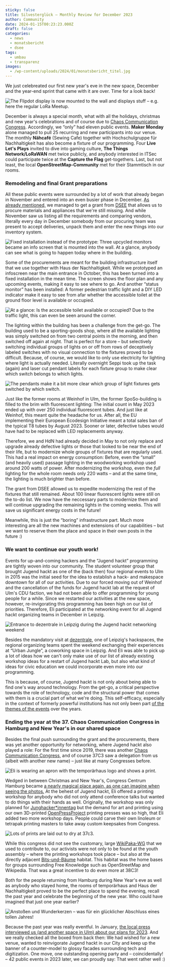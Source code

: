 ```yaml
---
sticky: false
title: Silvesterglück – Monthly Review for December 2023
author: Community
date: 2024-01-15T00:23:23.000Z
draft: false
categories:
  - news
  - monatsbericht
  - dsee
tags:
  - umbau
  - transparenz
images: 
  - /wp-content/uploads/2024/01/monatsbericht_titel.jpg
---
```


We just celebreated our first new year's eve in the new space, December and the year-end sprint that came with it are over. Time for a look back!

![The Flipdot display is now mounted to the wall and displays stuff – e.g. here the regular LoRa Meetup.](/wp-content/uploads/2024/01/monatsbericht_flipdot_lora.jpg)

December is always a special month, what with all the holidays, christmas and new year's celebrations and of course due to [Chaos Communication Congress](https://de.wikipedia.org/wiki/Chaos_Communication_Congress). Accordingly, we “only” had eleven public events. **Maker Monday** alone managed to pull 25 recurring and new participants into our venue. The monthly **Nähcafé** (Sewing Cafe) together with Hochschulgruppe für Nachhaltigkeit has also become a fixture of our programming. Four **Live Let's Plays** invited to dive into gaming culture, **The Things Network/LoRaWAN** met twice publicly, and anybody interested in ITSec could participate twice at the **Capture the Flag** get-togethers. Last, but not least, the local **OpenStreetMap-Community** met for their Stammtisch in our rooms.

### Remodeling and final Grant preparations

All these public events were surrounded by a lot of work that already began in November and entered into an even busier phase in December. [As already mentioned,](/jahresendfieber-monatsbericht-november-2023/) we managed to get a grant from [DSEE](https://www.deutsche-stiftung-engagement-und-ehrenamt.de/) that allows us to procure materials and appliances that we're still missing. And while November saw us listing all the requirements and comparing vendors, literally every day in December somebody from our procuring team was present to accept deliveries, unpack them and enter the new things into our inventory system.

![Fixed installation instead of the prototype: Three upcycled monitors became an info screen that is mounted into the wall. At a glance, anybody can see what is going to happen today where in the building.](/wp-content/uploads/2024/01/monatsbericht_wegweiser.jpg)


Some of the procurements are meant for the building infrastructure itself that we use together with Haus der Nachhaltigkeit. While we prototyped an infoscreen near the main entrance in October, this has been turned into a fixed installation in the mean time. The screen shows the floor plan and any upcoming events, making it easy to see where to go. And another “status monitor” has been installed: A former pedestrian traffic light and a DIY LED indicator make it easy to see from afar whether the accessible toilet at the ground floor level is available or occupied.

![At a glance: Is the accessible toilet available or occupied? Due to the traffic light, this can even be seen around the corner.](/wp-content/uploads/2024/01/monatsbericht_lsa.jpg)


The lighting within the building has been a challenge from the get-go. The building used to be a sporting-goods shop, where all the available lighting was simply switched on from two central points in the morning, and then switched off again at night. That is perfect for a store – but selectively switching individual groups of lights on or off from rows of deceptively labeled switches with no visual connection to the fixtures proved to be difficult. Because, of course, we would like to only use electricity for lighting where light is actually needed. Literally overnight Seppi took up the task (again) and laser cut pendant labels for each fixture group to make clear which switch belongs to which lights.

![The pendants make it a bit more clear which group of light fixtures gets switched by which switch.](/wp-content/uploads/2024/01/monatsbericht_lampenschild.jpg)


Just like the former rooms at Weinhof in Ulm, the former SpoSo-building is filled to the brim with fluorescent lighting: The initial count in May 2023 ended up with over 250 individual fluorescent tubes. And just like at Weinhof, this meant quite the headache for us. After all, the EU implementing their European Ecodesign Initiative meant a total sales ban of the typical T8 tubes by August 2023. Sooner or later, defective tubes would have had to be replaced with LED replacements anyway.

Therefore, we and HdN had already decided in May to not only replace and upgrade already defective lights or those that looked to be near the end of their life, but to modernize whole groups of fixtures that are regularly used. This had a real impact on energy consumption: Before, even the “small” (and heavily used) passage lighting in the woodworking workshop used around 200 watts of power. After modernizing the workshop, even the _full_ lighting for the whole room needs only 220 watts – and at the same time, the lighting is much brighter than before.

The grant from DSEE allowed us to expedite modernizing the rest of the fixtures that still remained. About 100 linear fluorescent lights were still on the to-do list. We now have the neccessary parts to modernize them and will continue upgrading the remaining lights in the coming weeks. This will save us significant energy costs in the future!

Meanwhile, this is just the “boring” infrastructure part. Much more interesting are all the new machines and extensions of our capabilities – but we want to reserve them the place and space in their own posts in the future :)

### We want to continue our youth work!

Events for up-and-coming hackers and the “Jugend hackt” programming are tightly woven into our community. The student volunteer group that brought Jugend hackt as one of the (back then) four regional events to Ulm in 2015 was the initial seed for the idea to establish a hack- and makespace downtown for all of our activities. Due to our forced moving out of Weinhof and the cancellation of the funds for Jugend hackt lab at the request of Ulm's CDU faction, we had not been able to offer programming for young people for a while. Since we restarted our activities at the new space, however, re-invigorating this programming has been high on our list of priorities. Therefore, Eli participated at the networking event for all Jugend hackt organizing teams in December in Leipzig.

![Entrance to dezentrale in Leipzig during the Jugend hackt networking weekend](/wp-content/uploads/2024/01/monatsbericht_jugendhackt.jpg)

Besides the mandatory visit at [dezentrale](https://dezentrale.space/), one of Leipzig's hackspaces, the regional organizing teams spent the weekend exchanging their experiences at “Urban Jungle”, a coworking space in Leipzig. And Eli was able to pick up a lot of ideas how we can't only make use of our list of already existing workshop ideas for a restart of Jugend hackt Lab, but also what kind of ideas for civic education we could incorporate even more into our programming.

This is because, of course, Jugend hackt is not only about being able to find one's way around technology. From the get-go, a critical perspective towards the role of technology, code and the structural power that comes with them is a crucial part of what we're doing. This self-efficacy, especially in the context of formerly powerful institutions has not only been part [of the themes of the events](https://jugendhackt.org/blog/macht-code-das-inhaltliche-programm-bei-jugend-hackt-in-berlin/) over the years.

### Ending the year at the 37. Chaos Communication Congress in Hamburg and New Year's in our shared space

Besides the final push surrounding the grant and the procurements, there was yet another opportunity for networking, where Jugend hackt also played a role: For the first time since 2019, there was another [Chaos Communication Congress](https://events.ccc.de/category/37c3/), and of course 37C3 saw a delegation from us (albeit with another new name) – just like at many Congresses before.

![Eli is wearing an apron with the temporärhaus logo and shows a print.](/wp-content/uploads/2024/01/monatsbericht_37c3_1.jpg)

Wedged in between Christmas and New Year's, Congress Centrum Hamburg became [a nearly magical place again, as one can imagine when seeing the photos.](https://commons.wikimedia.org/wiki/Category:37C3) At the behest of Jugend hackt, Eli offered a printing workshop for anybody who did not only attend conference talks but wanted to do things with their hands as well. Originally, the workshop was only planned for [Junghacker\*innentag](https://events.ccc.de/congress/2023/infos/junghackerinnentag.html) but the demand for art and printing using our own 3D-printed [OpenPressProject](https://openpressproject.com/) printing presses was so high, that Eli added two more workshop days. People could carve their own linoleum or tetrapak printing masters to take away custom keepsakes from Congress.

![Lots of prints are laid out to dry at 37c3.](/wp-content/uploads/2024/01/monatsbericht_37c3_2.jpg)

While this congress did not see the customary, large [WikiPaka-WG](/resource-exhaustion-wir-waren-auf-dem-36c3/) that we used to contribute to, our activists were not only to be found at the youth assembly – where the printing workshops took place – but also at the directly adjacent [Bits-und-Bäume](https://bits-und-baeume.org/) habitat. This habitat was the home bases for groups surrounding Free Knowledge such as OpenStreetMap and Wikipedia. That was a great incentive to do even more at 38C3!

Both for the people returning from Hamburg during New Year's eve as well as anybody who stayed home, the rooms of temporärhaus and Haus der Nachhaltigkeit proved to be the perfect place to spend the evening, recall the past year and celebrate the beginning of the new year. Who could have imagined that just one year earlier? 

![Anstoßen und Wunderkerzen – was für ein glücklicher Abschluss eines tollen Jahres!](/wp-content/uploads/2024/01/monatsbericht_silvester.jpg)

Because the past year was really eventful. In January, [the local press interviewed us (and another space in Ulm) about our plans for 2023](https://www.swp.de/lokales/ulm/verschwoerhaus-ulm-was-passiert-2023_-hausleiter-und-vereinschef-im-gespraech-68265381.html). And we really checked all the boxed from back then: We had wished for a new venue, wanted to reinvigorate Jugend hackt in our City and keep up the banner of a counter-model to glossy facades surrounding tech and digitization. One move, one outstanding opening party and – coincidentally! – 42 public events in 2023 later, we can proudly say: That went rather well :)
